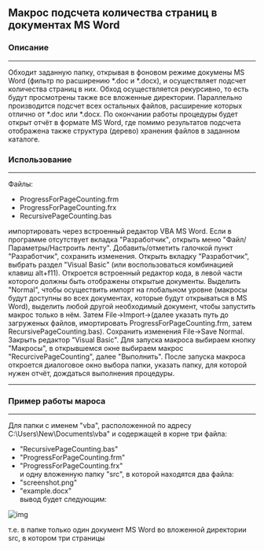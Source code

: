 ## Макрос подсчета количества страниц в документах MS Word

### Описание
***
Обходит заданную папку, открывая в фоновом режиме докумены MS Word (фильтр по расширению *.doc и *.docx), и осуществляет подсчет количества страниц в них. Обход осуществляется рекурсивно, то есть будут просмотрены также все вложенные директории. Параллельно производится подсчет всех остальных файлов, расширение которых отлично от *.doc или *.docx. По окончании работы процедуры будет открыт отчёт в формате MS Word, где помимо результатов подсчета отображена также структура (дерево) хранения файлов в заданном каталоге.

### Использование
***
Файлы:
* ProgressForPageCounting.frm
* ProgressForPageCounting.frx
* RecursivePageCounting.bas
  
импортировать через встроенный редактор VBA MS Word. Если в программе отсутствует вкладка "Разработчик", открыть меню "Файл/Параметры/Настроить ленту". Добавить/отметить галочкой пункт "Разработчик", сохранить изменения. Открыть вкладку "Разработчик", выбрать раздел "Visual Basic" (или воспользоваться комбинацией клавиш alt+f11). Откроется встроенный редактор кода, в левой части которого должны быть отображены открытые документы. Выделить "Normal", чтобы осуществить импорт на глобальном уровне (макросы будут доступны во всех документах, которые будут открываться в MS Word), выделить любой другой необходимый документ, чтобы запустить макрос только в нём. Затем File->Import->(далее указать путь до загруженых файлов, имортировать ProgressForPageCounting.frm, затем RecursivePageCounting.bas). Сохранить изменения File->Save Normal. Закрыть редактор "Visual Basic".
Для запуска макроса выбираем кнопку "Макросы", в открывшемся окне выбираем макрос "RecurcivePageCounting", далее "Выполнить".
После запуска макроса откроется диалоговое окно выбора папки, указать папку, для которой нужен отчёт, дождаться выполнения процедуры.
***
### Пример работы мароса
***
Для папки с именем "vba", расположенной по адресу C:\Users\New\Documents\vba\" и содержащей в корне три файла:
* "RecursivePageCounting.bas"
* "ProgressForPageCounting.frm"
* "ProgressForPageCounting.frx"  
и одну вложенную папку "src", в которой находятся два файла:
* "screenshot.png"
* "example.docx"  
вывод будет следующим:  

![img](https://github.com/monksbarn/recusive-page-counting/blob/master/src/screenshot.png)

т.е. в папке только один документ MS Word во вложенной директории src, в котором три страницы
